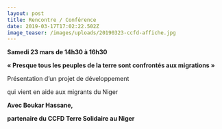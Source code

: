 ```yaml
---
layout: post
title: Rencontre / Conférence
date: 2019-03-17T17:02:22.502Z
image_teaser: /images/uploads/20190323-ccfd-affiche.jpg
---
```

**Samedi 23 mars de 14h30 à 16h30**

**« Presque tous les peuples de la terre sont confrontés aux migrations »**

Présentation d’un projet de développement 

qui vient en aide aux migrants du Niger



**Avec Boukar Hassane,** 

**partenaire du CCFD Terre Solidaire au Niger**
